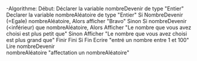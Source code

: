
-Algorithme:
  Début: <!-- Déclaration de variable -->
Déclarer la variable nombreDevenir de type "Entier"
Declarer la variable nombreAléatoire de type "Entier" 
         <!-- Traitement --> 
Si NombreDevenir (=Egale) nombreAléatoire, Alors
afficher "Bravo"
Sinon 
Si nombreDevenir (<inférieur) que nombreAléatoire, Alors
Afficher "Le nombre que vous avez choisi est plus petit que"
Sinon 
Afficher "Le nombre que vous avez choisi est plus grand que"
Finir
Fini Si
Fin
            <!-- Entrer -->
 Ecrire "entré un nombre entre 1 et 100"
   Lire nombreDevenir  
nombreAléatoire "affectation un nombreAléatoire"